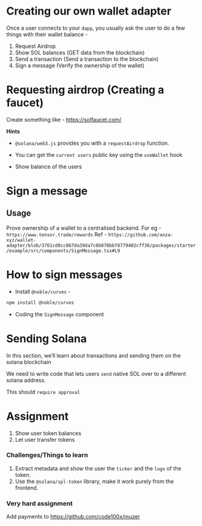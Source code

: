 # Creating our own wallet adapter
Once a user connects to your `dapp`, you usually ask the user to do a few things with their wallet balance - 

1. Request Airdrop
2. Show SOL balances (GET data from the blockchain)
3. Send a transaction (Send a transaction to the blockchain)
4. Sign a message (Verify the ownership of the wallet)

# Requesting airdrop (Creating a faucet)

Create something like - https://solfaucet.com/

**Hints**

- `@solana/web3.js` provides you with a `requestAirdrop` function.
- You can get the `current users` public key using the `useWallet` hook

- Show balance of the users

# Sign a message
## Usage

Prove ownership of a wallet to a centralised backend. For eg - `https://www.tensor.trade/rewards`
Ref - `https://github.com/anza-xyz/wallet-adapter/blob/3761cd8cc867da39da7c0b070bbf8779402cff36/packages/starter/example/src/components/SignMessage.tsx#L9`

# How to sign messages
- Install `@noble/curves` - 
```bash
npm install @noble/curves
```

- Coding the `SignMessage` component

# Sending Solana

In this section, we’ll learn about transactions and sending them on the solana blockchain

We need to write code that lets users `send` native SOL over to a different solana address. 

This should `require approval`

# Assignment

1. Show user token balances
2. Let user transfer tokens

### Challenges/Things to learn

1. Extract metadata and show the user the `ticker` and the `logo`  of the token.
2. Use the `@solana/spl-token` library, make it work purely from the frontend.

### Very hard assignment

Add payments to https://github.com/code100x/muzer
